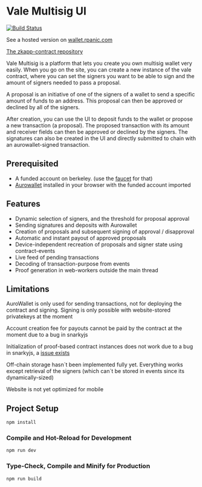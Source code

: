 # Vale Multisig UI

[![Build Status](https://drone.rpanic.com/api/badges/rpanic/vale-ui/status.svg)](https://drone.rpanic.com/rpanic/vale-ui)

See a hosted version on [wallet.rpanic.com](https://wallet.rpanic.com)

[The zkapp-contract repository](https://github.com/rpanic/vale-contracts)

Vale Multisig is a platform that lets you create you own multisig wallet very easily. 
When you go on the site, you can create a new instance of the vale contract, where you can set the 
signers you want to be able to sign and the amount of signers needed to pass a proposal.

A proposal is an initiative of one of the signers of a wallet to send a specific amount of funds to an address.
This proposal can then be approved or declined by all of the signers.

After creation, you can use the UI to deposit funds to the wallet or propose a new transaction (a proposal).
The proposed transaction with its amount and receiver fields can then be approved or declined by the signers. 
The signatures can also be created in the UI and directly submitted to chain with an aurowallet-signed transaction.

## Prerequisited

- A funded account on berkeley. (use the [faucet](https://faucet.minaprotocol.com/) for that)
- [Aurowallet](https://www.aurowallet.com/) installed in your browser with the funded account imported

## Features

- Dynamic selection of signers, and the threshold for proposal approval
- Sending signatures and deposits with Aurowallet
- Creation of proposals and subsequent signing of approval / disapproval
- Automatic and instant payout of approved proposals
- Device-independent recreation of proposals and signer state using contract-events
- Live feed of pending transactions
- Decoding of transaction-purpose from events
- Proof generation in web-workers outside the main thread

## Limitations

AuroWallet is only used for sending transactions, not for deploying the contract and signing. Signing is only possible with website-stored privatekeys at the moment

Account creation fee for payouts cannot be paid by the contract at the moment due to a bug in snarkyjs 

Initialization of proof-based contract instances does not work due to a bug in snarkyjs, a [issue exists](https://github.com/MinaProtocol/mina/issues/12109)

Off-chain storage hasn´t been implemented fully yet. 
Everything works except retrieval of the signers (which can´t be stored in events since its dynamically-sized) 

Website is not yet optimized for mobile

## Project Setup

```sh
npm install
```

### Compile and Hot-Reload for Development

```sh
npm run dev
```

### Type-Check, Compile and Minify for Production

```sh
npm run build
```
